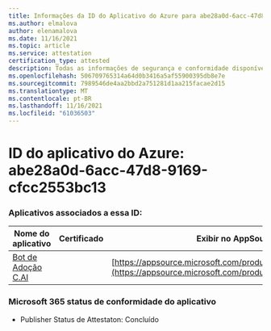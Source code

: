 ```yaml
---
title: Informações da ID do Aplicativo do Azure para abe28a0d-6acc-47d8-9169-cfcc2553bc13
ms.author: elmalova
author: elenamalova
ms.date: 11/16/2021
ms.topic: article
ms.service: attestation
certification_type: attested
description: Todas as informações de segurança e conformidade disponíveis para abe28a0d-6acc-47d8-9169-cfcc2553bc13.
ms.openlocfilehash: 506709765314a64d0b3416a5af55900395db8e7e
ms.sourcegitcommit: 7989546de4aa2bbd2a751281d1aa215facae2d15
ms.translationtype: MT
ms.contentlocale: pt-BR
ms.lasthandoff: 11/16/2021
ms.locfileid: "61036503"
---
```

# <a name="azure-app-id-abe28a0d-6acc-47d8-9169-cfcc2553bc13"></a>ID do aplicativo do Azure: abe28a0d-6acc-47d8-9169-cfcc2553bc13


### <a name="apps-associated-with-this-id"></a>Aplicativos associados a essa ID:
| **Nome do aplicativo** | **Certificado** | **Exibir no AppSource** |
|--------------|---------------|-----------------------|
| [Bot de Adoção C.AI](https://docs.microsoft.com/microsoft-365-app-certification/forward/WA200002633) |  | [https://appsource.microsoft.com/product/office/WA200002633](https://appsource.microsoft.com/product/office/WA200002633) |

### <a name="microsoft-365-app-compliance-status"></a>Microsoft 365 status de conformidade do aplicativo
- Publisher Status de Attestaton: Concluído

